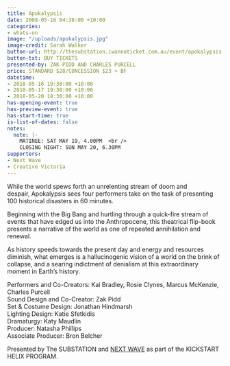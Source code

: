 ```yaml
---
title: Apokalypsis
date: 2008-05-16 04:38:00 +10:00
categories:
- whats-on
image: "/uploads/apokalypsis.jpg"
image-credit: Sarah Walker
button-url: http://thesubstation.iwannaticket.com.au/event/apokalypsis-MTQzNzQ
button-txt: BUY TICKETS
presented-by: ZAK PIDD AND CHARLES PURCELL
price: STANDARD $28/CONCESSION $23 + BF
datetime:
- 2018-05-16 19:30:00 +10:00
- 2018-05-17 19:30:00 +10:00
- 2018-05-20 18:30:00 +10:00
has-opening-event: true
has-preview-event: true
has-start-time: true
is-list-of-dates: false
notes:
  note: |-
    MATINEE: SAT MAY 19, 4.00PM  <br />
    CLOSING NIGHT: SUN MAY 20, 6.30PM
supporters:
- Next Wave
- Creative Victoria
---
```


While the world spews forth an unrelenting stream of doom and despair, Apokalypsis sees four performers take on the task of presenting 100 historical disasters in 60 minutes. 

Beginning with the Big Bang and hurtling through a quick-fire stream of events that have edged us into the Anthropocene, this theatrical flip-book presents a narrative of the world as one of repeated annihilation and renewal.

As history speeds towards the present day and energy and resources diminish, what emerges is a hallucinogenic vision of a world on the brink of collapse, and a searing indictment of denialism at this extraordinary moment in Earth’s history.

Performers and Co-Creators: Kai Bradley, Rosie Clynes, Marcus McKenzie, Charles Purcell <br>
Sound Design and Co-Creator: Zak Pidd <br>
Set & Costume Design: Jonathan Hindmarsh <br>
Lighting Design: Katie Sfetkidis <br>
Dramaturgy: Katy Maudlin <br>
Producer: Natasha Phillips <br>
Associate Producer: Bron Belcher <br> 

Presented by The SUBSTATION and [NEXT WAVE](http://nextwave.org.au/) as part of the KICKSTART HELIX PROGRAM.
